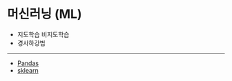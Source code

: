 # 머신러닝 (ML)

* 지도학습 비지도학습
* 경사하강법

---
* [Pandas](https://github.com/JAEHYUNYUK/Machine-Learning/blob/main/Pandas/Pandas.md)
* [sklearn](https://github.com/JAEHYUNYUK/Machine-Learning/blob/main/sklearn/sklearn.md)
